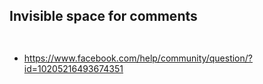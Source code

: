 ## Invisible space for comments

` ‍‍`

- https://www.facebook.com/help/community/question/?id=10205216493674351
